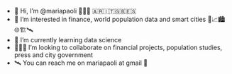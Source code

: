 - 👋 Hi, I’m @mariapaoli 👩🏾‍💻 🇦🇷🇮🇹🇬🇧🇪🇸 
- 👀 I’m interested in finance, world population data and smart cities 🚀📈🏙🌐🏗🛰 
- 🚀 I’m currently learning data science
- 🤜🏾🤛 I’m looking to collaborate on financial projects, population studies, press and city government
- 🛰 You can reach me on mariapaoli at gmail 📲

<!---
mariapaoli/mariapaoli is a ✨ special ✨ repository because its `README.md` (this file) appears on your GitHub profile.
You can click the Preview link to take a look at your changes.
--->
